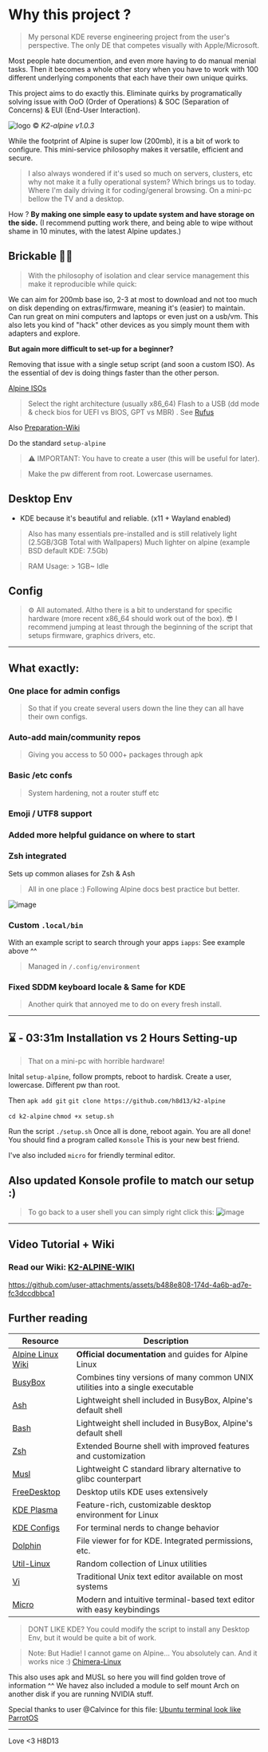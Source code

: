 # Why this project ? 

> My personal KDE reverse engineering project from the user's perspective. The only DE that competes visually with Apple/Microsoft. 

Most people hate documention, and even more having to do manual menial tasks. 
Then it becomes a whole other story when you have to work with 100 different underlying components that each have their own unique quirks.

This project aims to do exactly this. Eliminate quirks by programatically solving issue with OoO (Order of Operations) & SOC (Separation of Concerns) & EUI (End-User Interaction). 

![logo](https://github.com/user-attachments/assets/b4fa123f-f38b-4361-81b8-febd5c77fcd3)  © _K2-alpine v1.0.3_

While the footprint of Alpine is super low (200mb), it is a bit of work to configure. 
This mini-service philosophy makes it versatile, efficient and secure. 
> I also always wondered if it's used so much on servers, clusters, etc why not make it a fully operational system?
> Which brings us to today. Where I'm daily driving it for coding/general browsing.
On a mini-pc bellow the TV and a desktop.

How ?
**By making one simple easy to update system and have storage on the side.**
(I recommend putting work there, and being able to wipe without shame in 10 minutes, with the latest Alpine updates.)

## Brickable 🧱👷

> With the philosophy of isolation and clear service management this make it reproducible while quick:

We can aim for 200mb base iso, 2-3 at most to download and not too much on disk depending on extras/firmware, meaning it's (easier) to maintain. Can run great on mini computers and laptops or even just on a usb/vm.
This also lets you kind of "hack" other devices as you simply mount them with adapters and explore. 

**But again more difficult to set-up for a beginner?**

Removing that issue with a single setup script (and soon a custom ISO).
As the essential of dev is doing things faster than the other person.

[Alpine ISOs](https://www.alpinelinux.org/downloads/) 
> Select the right architecture (usually x86_64)
> Flash to a USB (dd mode & check bios for UEFI vs BIOS, GPT vs MBR) . See [Rufus](https://rufus.ie/en/) 

Also [Preparation-Wiki](https://github.com/h8d13/k2-alpine/wiki/1.-Preperation.)

Do the standard `setup-alpine` 
> ⚠️ IMPORTANT: You have to create a user (this will be useful for later).

> Make the pw different from root. Lowercase usernames.

## Desktop Env 

- KDE because it's beautiful and reliable. (x11 + Wayland enabled)
> Also has many essentials pre-installed and is still relatively light (2.5GB/3GB Total with Wallpapers)
> Much lighter on alpine (example BSD default KDE: 7.5Gb)

> RAM Usage: > 1GB~ Idle

## Config 
> ⚙ All automated. Altho there is a bit to understand for specific hardware (more recent x86_64 should work out of the box). 😎
I recommend jumping at least through the beginning of the script that setups firmware, graphics drivers, etc. 
---
## What exactly: 

### One place for admin configs
> So that if you create several users down the line they can all have their own configs. 

### Auto-add main/community repos
> Giving you access to 50 000+ packages through apk 

### Basic /etc confs 
> System hardening, not a router stuff etc

### Emoji / UTF8 support

### Added more helpful guidance on where to start

### Zsh integrated
Sets up common aliases for Zsh & Ash 
> All in one place :) Following Alpine docs best practice but better.

![image](https://github.com/user-attachments/assets/15c3e523-59ac-4000-80ee-ff0a199245e3)

### Custom `.local/bin`
With an example script to search through your apps `iapps`: See example above ^^ 
> Managed in `/.config/environment`

### Fixed SDDM keyboard locale & Same for KDE 
> Another quirk that annoyed me to do on every fresh install. 

---

## ⌛ -  03:31m Installation vs 2 Hours Setting-up
> That on a mini-pc with horrible hardware!

Inital `setup-alpine`, follow prompts, reboot to hardisk. 
Create a user, lowercase. Different pw than root. 
 
Then `apk add git`
`git clone https://github.com/h8d13/k2-alpine`

`cd k2-alpine`
`chmod +x setup.sh`

Run the script `./setup.sh`
Once all is done, reboot again. You are all done! 
You should find a program called `Konsole` This is your new best friend. 

I've also included `micro` for friendly terminal editor. 

## Also updated Konsole profile to match our setup :) 
> To go back to a user shell you can simply right click this:
![image](https://github.com/user-attachments/assets/77d64ab3-5f74-47e9-885b-d086a4ca77ee)

----

## Video Tutorial + Wiki

### Read our Wiki: [K2-ALPINE-WIKI](https://github.com/h8d13/k2-alpine/wiki)
https://github.com/user-attachments/assets/b488e808-174d-4a6b-ad7e-fc3dccdbbca1

## Further reading

| Resource | Description |
|----------|-------------|
| [Alpine Linux Wiki](https://wiki.alpinelinux.org/wiki/Main_Page) | **Official documentation** and guides for Alpine Linux |
| [BusyBox](https://www.busybox.net/) | Combines tiny versions of many common UNIX utilities into a single executable |
| [Ash](https://linux.die.net/man/1/ash) | Lightweight shell included in BusyBox, Alpine's default shell |
| [Bash](https://www.gnu.org/software/bash/manual/bash.html) | Lightweight shell included in BusyBox, Alpine's default shell |
| [Zsh](https://github.com/zsh-users/zsh) | Extended Bourne shell with improved features and customization |
| [Musl](https://musl.libc.org/) | Lightweight C standard library alternative to glibc counterpart |
| [FreeDesktop](https://gitlab.freedesktop.org) | Desktop utils KDE uses extensively  |
| [KDE Plasma](https://kde.org/plasma-desktop/) | Feature-rich, customizable desktop environment for Linux |
| [KDE Configs](https://github.com/shalva97/kde-configuration-files) | For terminal nerds to change behavior |
| [Dolphin](https://userbase.kde.org/Dolphin) | File viewer for for KDE. Integrated permissions, etc. |
| [Util-Linux](https://github.com/util-linux/util-linux) | Random collection of Linux utilities |
| [Vi](https://docs.rockylinux.org/books/admin_guide/05-vi/) | Traditional Unix text editor available on most systems |
| [Micro](https://github.com/zyedidia/micro) | Modern and intuitive terminal-based text editor with easy keybindings |

> DONT LIKE KDE? You could modify the script to install any Desktop Env, but it would be quite a bit of work.

> Note: But Hadie! I cannot game on Alpine... You absolutely can. And it works nice :) 
[Chimera-Linux](https://chimera-linux.org/docs/configuration/flatpak)

This also uses apk and MUSL so here you will find golden trove of information ^^
We havez also included a module to self mount Arch on another disk if you are running NVIDIA stuff. 

Special thanks to user @Calvince for this file:
[Ubuntu terminal look like ParrotOS](https://gist.github.com/calvince/b4f1a321369ade869789d99a2604670f)

---
Love <3 H8D13
